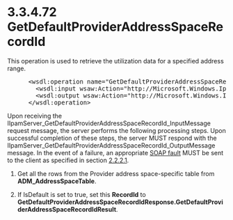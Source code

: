 <html dir="LTR" xmlns:mshelp="http://msdn.microsoft.com/mshelp" xmlns:ddue="http://ddue.schemas.microsoft.com/authoring/2003/5" xmlns:xlink="http://www.w3.org/1999/xlink" xmlns:tool="http://www.microsoft.com/tooltip">
 <body>
 <div id="header">
 <h1 class="heading">3.3.4.72 GetDefaultProviderAddressSpaceRecordId</h1>
 </div>
 <div id="mainSection">
 <div id="mainBody">
 <div id="allHistory" class="saveHistory"></div>
 <div id="sectionSection0" class="section" name="collapseableSection">
 

<p>This operation is used to retrieve the utilization data for
a specified address range.</p>

<dl>
<dd>
<div><pre> &lt;wsdl:operation name=&quot;GetDefaultProviderAddressSpaceRecordId&quot;&gt;
   &lt;wsdl:input wsaw:Action=&quot;http://Microsoft.Windows.Ipam/IIpamServer/GetDefaultProviderAddressSpaceRecordId&quot; message=&quot;ipam:IIpamServer_GetDefaultProviderAddressSpaceRecordId_InputMessage&quot; /&gt;
   &lt;wsdl:output wsaw:Action=&quot;http://Microsoft.Windows.Ipam/IIpamServer/GetDefaultProviderAddressSpaceRecordIdResponse&quot; message=&quot;ipam:IIpamServer_GetDefaultProviderAddressSpaceRecordId_OutputMessage&quot; /&gt;
 &lt;/wsdl:operation&gt;  
</pre></div>
</dd></dl>

<p>Upon receiving the
IIpamServer_GetDefaultProviderAddressSpaceRecordId_InputMessage request
message, the server performs the following processing steps. Upon successful
completion of these steps, the server MUST respond with the
IIpamServer_GetDefaultProviderAddressSpaceRecordId_OutputMessage message. In
the event of a failure, an appropriate <a href="21b4a631-8f28-420f-822f-c5f879d5046e.md#gt_ec8728a8-1a75-426f-8767-aa1932c7c19f">SOAP fault</a> MUST be sent to
the client as specified in section <a href="a90ad88d-2468-4ac1-bbb9-8f921d15bbc8.md">2.2.2.1</a>.</p>

<ol><li><p><span> </span>Get all the rows
from the Provider address space-specific table from <b>ADM_AddressSpaceTable</b>.</p>

</li><li><p><span> </span>If IsDefault is
set to true, set this <b>RecordId</b> to <b>GetDefaultProviderAddressSpaceRecordIdResponse.GetDefaultProviderAddressSpaceRecordIdResult</b>.</p>

</li></ol>
 </div>
 </div>
 </div>
 </body>
</html>